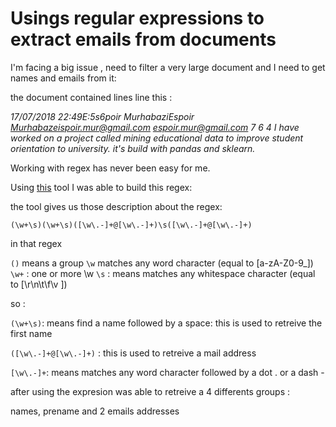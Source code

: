 # Usings regular expressions to extract emails from documents

I'm facing a big issue , need to filter a very large document and I need to get names and emails from it:

the document contained lines line this :

_17/07/2018 22:49E:5s6poir MurhabaziEspoir Murhabazeispoir.mur@gmail.com espoir.mur@gmail.com 7 6 4
I have worked on a project called mining educational data to improve student orientation to university. it's build with pandas and sklearn._

Working with regex has never been easy for me.

Using [this](https://regex101.com/r/rN7hV8/2) tool I was able to build this regex:

the tool gives us those description about the regex:

`(\w+\s)(\w+\s)([\w\.-]+@[\w\.-]+)\s([\w\.-]+@[\w\.-]+)`

in that regex 

`()` means a group
`\w` matches any word character (equal to [a-zA-Z0-9_])
`\w+` : one or more \w
 `\s` : means matches any whitespace character (equal to [\r\n\t\f\v ])
 
 so : 
 
 `(\w+\s)`: means find a name followed by a space: this is used to retreive the first name
 
 `([\w\.-]+@[\w\.-]+)` : this is used to retreive a mail address 
 
 `[\w\.-]+`: means matches any word character followed by a dot . or a dash - 
 
 after using the expresion was able to retreive a 4 differents groups :
 
 names, prename and 2 emails addresses 
 
 
